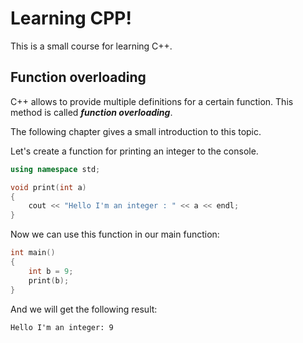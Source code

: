 # Learning CPP!

This is a small course for learning C++.

## Function overloading

C++ allows to provide multiple definitions for a certain function. This method
is called ***function overloading***.

The following chapter gives a small introduction to this topic.


Let's create a function for printing an integer to the console.

```cpp
using namespace std;

void print(int a)
{
    cout << "Hello I'm an integer : " << a << endl;
}
```

Now we can use this function in our main function:

```cpp
int main()
{
    int b = 9;
    print(b);
}
```

And we will get the following result:

```
Hello I'm an integer: 9
```
